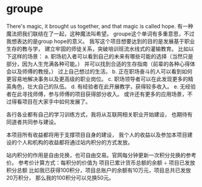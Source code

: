 # groupe
There's magic, it brought us together, and that magic is called hope. 
有一种魔法把我们联结在了一起，这种魔法叫希望。
groupe这个单词有多重意思，不过我想表达的是group hope的意义。
我写这个项目想要达到的目的是发展基于职业生存的教与学，
建立牢固的师徒关系，突破培训班流水线式的灌输教育。
比如以下这样的场景：
a.
职场初入者可以看到自己的未来有哪些可能的选择（当然只是部分，因为人生充满各种可能。）
并可以找到合适的生存指南（前辈的各种心得体会以及师傅的教授。）
过上自己想过的生活。
b.
正在职场奋斗的人可以看到如何更容易地解决事务以及更高级的职业岗位。
c.
职场领导者可以在此发现更多的精英角色，壮大自己的队伍。
d.
有经验者在此开展教学，获得较多收入。
e.
无经验者在此寻找师傅，参与师傅的项目获得部分收入。
或许还有更多的应用场景，不过得看项目在大家手中如何发展了。

各行各业都有自己的学习训练方式，我将从互联网相关职业开始建设，
也期待有同道者共同参与建设。

本项目所有收益都将用于支撑项目自身的建设，
我个人的收益以及参加本项目建设的个人和机构的收益都将通过站内积分的方式发放。

站内积分的作用是自由兑换，也可自由交易。官网每分钟更新一次积分兑换的参考价。
参考价计算方式：每积分的价值为 项目已累计货币总额的余额 ÷ 项目已发放积分总额
比如我已获得100积分，项目总账户的余额有10万元，项目总共已发放20万积分，
那么我的100积分可以兑换50元。
